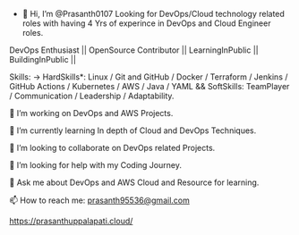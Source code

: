 - 👋 Hi, I’m @Prasanth0107 Looking for DevOps/Cloud technology related roles with having 4 Yrs of experince in DevOps and Cloud Engineer roles.

DevOps Enthusiast || OpenSource Contributor || LearningInPublic || BuildingInPublic || 

Skills: -> HardSkills*: Linux / Git and GitHub / Docker / Terraform / Jenkins / GitHub Actions / Kubernetes / AWS / Java / YAML && SoftSkills: TeamPlayer / Communication / Leadership / Adaptability.

🔭 I’m working on DevOps and AWS Projects.

🌱 I’m currently learning In depth of Cloud and DevOps Techniques.

👯 I’m looking to collaborate on DevOps related Projects.

🤔 I’m looking for help with my Coding Journey.

💬 Ask me about DevOps and AWS Cloud and Resource for learning.

📫 How to reach me: prasanth95536@gmail.com  

https://prasanthuppalapati.cloud/

<!---
Prasanth0107/Prasanth0107 is a ✨ special ✨ repository because its `README.md` (this file) appears on your GitHub profile.
You can click the Preview link to take a look at your changes.
--->
